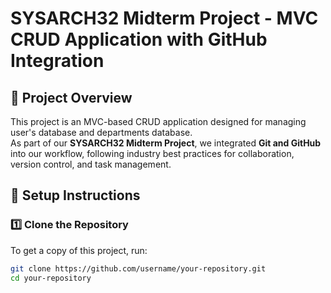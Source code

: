# SYSARCH32 Midterm Project - MVC CRUD Application with GitHub Integration

## 📌 Project Overview
This project is an MVC-based CRUD application designed for managing user's database and departments database.  
As part of our **SYSARCH32 Midterm Project**, we integrated **Git and GitHub** into our workflow, following industry best practices for collaboration, version control, and task management.  

## 🔧 Setup Instructions  

### **1️⃣ Clone the Repository**
To get a copy of this project, run:  
```bash
git clone https://github.com/username/your-repository.git
cd your-repository
